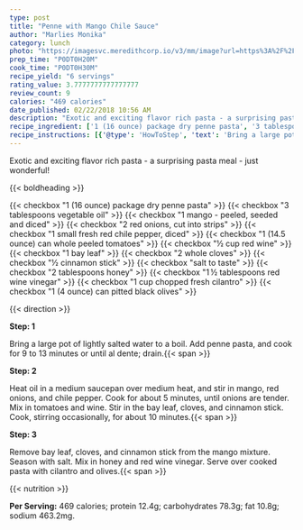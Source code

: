 ```yaml
---
type: post
title: "Penne with Mango Chile Sauce"
author: "Marlies Monika"
category: lunch
photo: "https://imagesvc.meredithcorp.io/v3/mm/image?url=https%3A%2F%2Fimages.media-allrecipes.com%2Fuserphotos%2F9652.jpg"
prep_time: "P0DT0H20M"
cook_time: "P0DT0H30M"
recipe_yield: "6 servings"
rating_value: 3.7777777777777777
review_count: 9
calories: "469 calories"
date_published: 02/22/2018 10:56 AM
description: "Exotic and exciting flavor rich pasta - a surprising pasta meal - just wonderful!"
recipe_ingredient: ['1 (16 ounce) package dry penne pasta', '3 tablespoons vegetable oil', '1 mango - peeled, seeded and diced', '2 red onions, cut into strips', '1 small fresh red chile pepper, diced', '1 (14.5 ounce) can whole peeled tomatoes', '½ cup red wine', '1 bay leaf', '2 whole cloves', '½ cinnamon stick', 'salt to taste', '2 tablespoons honey', '1\u2009½ tablespoons red wine vinegar', '1 cup chopped fresh cilantro', '1 (4 ounce) can pitted black olives']
recipe_instructions: [{'@type': 'HowToStep', 'text': 'Bring a large pot of lightly salted water to a boil. Add penne pasta, and cook for 9 to 13 minutes or until al dente; drain.\n'}, {'@type': 'HowToStep', 'text': 'Heat oil in a medium saucepan over medium heat, and stir in mango, red onions, and chile pepper. Cook for about 5 minutes, until onions are tender. Mix in tomatoes and wine. Stir in the bay leaf, cloves, and cinnamon stick. Cook, stirring occasionally, for about 10 minutes.\n'}, {'@type': 'HowToStep', 'text': 'Remove bay leaf, cloves, and cinnamon stick from the mango mixture. Season with salt. Mix in honey and red wine vinegar. Serve over cooked pasta with cilantro and olives.\n'}]
---
```


Exotic and exciting flavor rich pasta - a surprising pasta meal - just wonderful! 

{{< boldheading >}}

{{< checkbox "1 (16 ounce) package dry penne pasta" >}}
{{< checkbox "3 tablespoons vegetable oil" >}}
{{< checkbox "1  mango - peeled, seeded and diced" >}}
{{< checkbox "2  red onions, cut into strips" >}}
{{< checkbox "1 small fresh red chile pepper, diced" >}}
{{< checkbox "1 (14.5 ounce) can whole peeled tomatoes" >}}
{{< checkbox "½ cup red wine" >}}
{{< checkbox "1  bay leaf" >}}
{{< checkbox "2  whole cloves" >}}
{{< checkbox "½  cinnamon stick" >}}
{{< checkbox "salt to taste" >}}
{{< checkbox "2 tablespoons honey" >}}
{{< checkbox "1 ½ tablespoons red wine vinegar" >}}
{{< checkbox "1 cup chopped fresh cilantro" >}}
{{< checkbox "1 (4 ounce) can pitted black olives" >}}


{{< direction >}}

**Step: 1**

Bring a large pot of lightly salted water to a boil. Add penne pasta, and cook for 9 to 13 minutes or until al dente; drain.{{< span >}}

**Step: 2**

Heat oil in a medium saucepan over medium heat, and stir in mango, red onions, and chile pepper. Cook for about 5 minutes, until onions are tender. Mix in tomatoes and wine. Stir in the bay leaf, cloves, and cinnamon stick. Cook, stirring occasionally, for about 10 minutes.{{< span >}}

**Step: 3**

Remove bay leaf, cloves, and cinnamon stick from the mango mixture. Season with salt. Mix in honey and red wine vinegar. Serve over cooked pasta with cilantro and olives.{{< span >}}

{{< nutrition >}}

**Per Serving:** 469 calories; protein 12.4g; carbohydrates 78.3g; fat 10.8g; sodium 463.2mg.